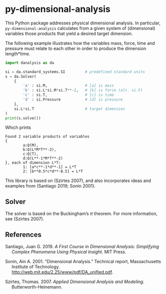 # py-dimensional-analysis

This Python package addresses physical dimensional analysis. In
particular, `py-dimensional-analysis` calculates from a given system of
(dimensional) variables those products that yield a desired target
dimension.

The following example illustrates how the variables mass, force, time
and pressure must relate to each other in order to produce the dimension
length\*time.

``` python
import danalysis as da

si = da.standard_systems.SI         # predefined standard units
s = da.Solver(
    {
        'a' : si.M,                 # [a] is mass
        'b' : si.L*si.M*si.T**-2,   # [b] is force (alt. si.F)
        'c' : si.T,                 # [c] is time
        'd' : si.Pressure           # [d] is pressure
    },
    si.L*si.T                       # target dimension
)
print(s.solve())
```

Which prints

    Found 2 variable products of variables
    {
            a:Q(M),
            b:Q(L*M*T**-2),
            c:Q(T),
            d:Q(L**-1*M*T**-2)
    }, each of dimension L*T:
            1: [a*c**-1*d**-1] = L*T
            2: [b**0.5*c*d**-0.5] = L*T

This library is based on (Szirtes 2007), and also incorporates ideas and
examples from (Santiago 2019; Sonin 2001).

## Solver
The solver is based on the Buckingham’s *π* theorem. For more information, see (Szirtes 2007).

## References

<div id="refs" class="references csl-bib-body hanging-indent">

<div id="ref-santiago2019first" class="csl-entry">

Santiago, Juan G. 2019. *A First Course in Dimensional Analysis:
Simplifying Complex Phenomena Using Physical Insight*. MIT Press.

</div>

<div id="ref-sonin2001dimensional" class="csl-entry">

Sonin, Ain A. 2001. “Dimensional Analysis.” Technical report,
Massachusetts Institute of Technology.
<http://web.mit.edu/2.25/www/pdf/DA_unified.pdf>.

</div>

<div id="ref-szirtes2007applied" class="csl-entry">

Szirtes, Thomas. 2007. *Applied Dimensional Analysis and Modeling*.
Butterworth-Heinemann.

</div>

</div>
